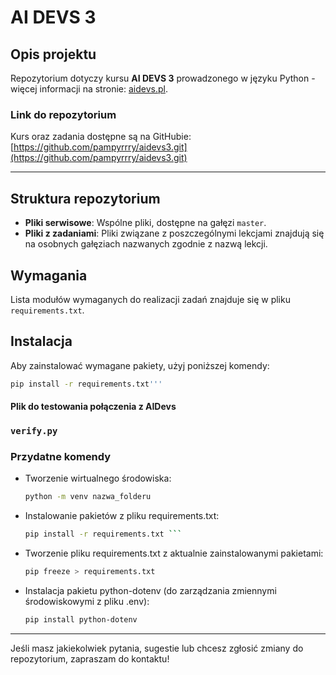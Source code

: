 # AI DEVS 3

## Opis projektu

Repozytorium dotyczy kursu **AI DEVS 3** prowadzonego w języku Python - więcej informacji na stronie: [aidevs.pl](https://www.aidevs.pl/).

### Link do repozytorium

Kurs oraz zadania dostępne są na GitHubie: [https://github.com/pampyrrry/aidevs3.git](https://github.com/pampyrrry/aidevs3.git)

---

## Struktura repozytorium

- **Pliki serwisowe**: Wspólne pliki, dostępne na gałęzi `master`.
- **Pliki z zadaniami**: Pliki związane z poszczególnymi lekcjami znajdują się na osobnych gałęziach nazwanych zgodnie z nazwą lekcji.

## Wymagania

Lista modułów wymaganych do realizacji zadań znajduje się w pliku `requirements.txt`.

## Instalacja

Aby zainstalować wymagane pakiety, użyj poniższej komendy:

```bash
pip install -r requirements.txt''' 
```

#### Plik do testowania połączenia z AIDevs

### `verify.py`

### Przydatne komendy

- Tworzenie wirtualnego środowiska:
  
  ```bash
  python -m venv nazwa_folderu 
  ```
  
- Instalowanie pakietów z pliku requirements.txt:
  
  ```bash
  pip install -r requirements.txt ```
  ```
  
- Tworzenie pliku requirements.txt z aktualnie zainstalowanymi pakietami:
  
  ```bash
  pip freeze > requirements.txt
  ```
  
- Instalacja pakietu python-dotenv (do zarządzania zmiennymi środowiskowymi z pliku .env):
  
  ```bash
  pip install python-dotenv
  ```
  

---

Jeśli masz jakiekolwiek pytania, sugestie lub chcesz zgłosić zmiany do repozytorium, zapraszam do kontaktu!
